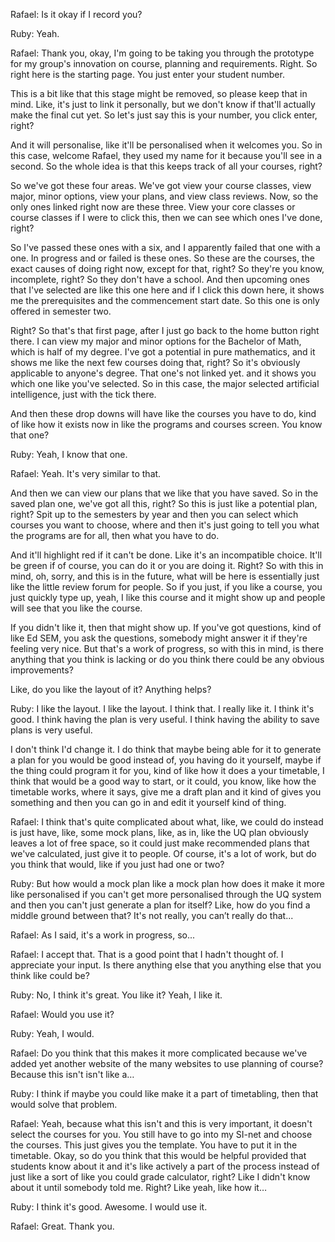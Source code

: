 Rafael: Is it okay if I record you? 

Ruby: Yeah.

Rafael: Thank you, okay, I'm going to be taking you through the prototype for my group's innovation on course, planning and requirements. Right. So right here is the starting page. You just enter your student number.

This is a bit like that this stage might be removed, so please keep that in mind. Like, it's just to link it personally, but we don't know if that'll actually make the final cut yet. So let's just say this is your number, you click enter, right?

And it will personalise, like it'll be personalised when it welcomes you. So in this case, welcome Rafael, they used my name for it because you'll see in a second. So the whole idea is that this keeps track of all your courses, right?

So we've got these four areas. We've got view your course classes, view major, minor options, view your plans, and view class reviews. Now, so the only ones linked right now are these three. View your core classes or course classes if I were to click this, then we can see which ones I've done, right? 

So I've passed these ones with a six, and I apparently failed that one with a one. In progress and or failed is these ones. So these are the courses, the exact causes of doing right now, except for that, right? So they're you know, incomplete, right? So they don't have a school. And then upcoming ones that I've selected are like this one here and if I click this down here, it shows me the prerequisites and the commencement start date. So this one is only offered in semester two. 

Right? So that's that first page, after I just go back to the home button right there. I can view my major and minor options for the Bachelor of Math, which is half of my degree. I've got a potential in pure mathematics, and it shows me like the next few courses doing that, right? So it's obviously applicable to anyone's degree. That one's not linked yet. and it shows you which one like you've selected. So in this case, the major selected artificial intelligence, just with the tick there.

And then these drop downs will have like the courses you have to do, kind of like how it exists now in like the programs and courses screen. You know that one? 

Ruby: Yeah, I know that one. 

Rafael: Yeah. It's very similar to that. 

And then we can view our plans that we like that you have saved. So in the saved plan one, we've got all this, right? So this is just like a potential plan, right? Spit up to the semesters by year and then you can select which courses you want to choose, where and then it's just going to tell you what the programs are for all, then what you have to do. 

And it'll highlight red if it can't be done. Like it's an incompatible choice. It'll be green if of course, you can do it or you are doing it. Right? So with this in mind, oh, sorry, and this is in the future, what will be here is essentially just like the little review forum for people. So if you just, if you like a course, you just quickly type up, yeah, I like this course and it might show up and people will see that you like the course. 

If you didn't like it, then that might show up. If you've got questions, kind of like Ed SEM, you ask the questions, somebody might answer it if they're feeling very nice. But that's a work of progress, so with this in mind, is there anything that you think is lacking or do you think there could be any obvious improvements? 

Like, do you like the layout of it? Anything helps? 

Ruby: I like the layout. I like the layout. I think that. I really like it. I think it's good. I think having the plan is very useful. I think having the ability to save plans is very useful.

I don't think I'd change it. I do think that maybe being able for it to generate a plan for you would be good instead of, you having do it yourself, maybe if the thing could program it for you, kind of like how it does a your timetable, I think that would be a good way to start, or it could, you know, like how the timetable works, where it says, give me a draft plan and it kind of gives you something and then you can go in and edit it yourself kind of thing. 

Rafael: I think that's quite complicated about what, like, we could do instead is just have, like, some mock plans, like, as in, like the UQ plan obviously leaves a lot of free space, so it could just make recommended plans that we've calculated, just give it to people. Of course, it's a lot of work, but do you think that would, like if you just had one or two? 

Ruby: But how would a mock plan like a mock plan how does it make it more like personalised if you can't get more personalised through the UQ system and then you can't just generate a plan for itself? Like, how do you find a middle ground between that? It's not really, you can’t really do that...

Rafael: As I said, it's a work in progress, so...

Rafael: I accept that. That is a good point that I hadn't thought of. I appreciate your input. Is there anything else that you anything else that you think like could be? 

Ruby: No, I think it's great. You like it? Yeah, I like it. 

Rafael: Would you use it? 

Ruby: Yeah, I would.

Rafael: Do you think that this makes it more complicated because we've added yet another website of the many websites to use planning of course? Because this isn't isn't like a…

Ruby: I think if maybe you could like make it a part of timetabling, then that would solve that problem. 

Rafael: Yeah, because what this isn't and this is very important, it doesn't select the courses for you. You still have to go into my SI-net and choose the courses. This just gives you the template. You have to put it in the timetable. Okay, so do you think that this would be helpful provided that students know about it and it's like actively a part of the process instead of just like a sort of like you could grade calculator, right? Like I didn't know about it until somebody told me. Right? Like yeah, like how it…

Ruby: I think it's good. Awesome. I would use it. 

Rafael: Great. Thank you.
